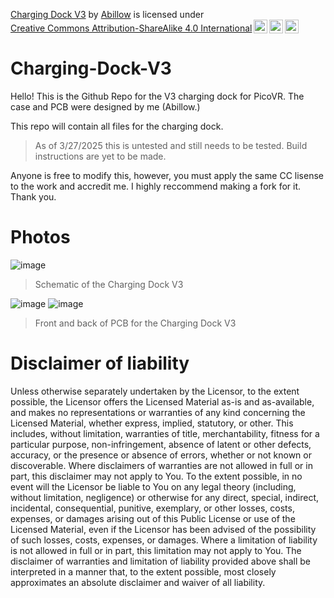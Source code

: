 <p xmlns:cc="http://creativecommons.org/ns#" xmlns:dct="http://purl.org/dc/terms/"><a property="dct:title" rel="cc:attributionURL" href="https://github.com/Abillow1/Charging-Dock-V3">Charging Dock V3</a> by <a rel="cc:attributionURL dct:creator" property="cc:attributionName" href="https://github.com/Abillow1">Abillow</a> is licensed under <a href="https://creativecommons.org/licenses/by-sa/4.0/?ref=chooser-v1" target="_blank" rel="license noopener noreferrer" style="display:inline-block;">Creative Commons Attribution-ShareAlike 4.0 International<img style="height:22px!important;margin-left:3px;vertical-align:text-bottom;" src="https://mirrors.creativecommons.org/presskit/icons/cc.svg?ref=chooser-v1" alt=""><img style="height:22px!important;margin-left:3px;vertical-align:text-bottom;" src="https://mirrors.creativecommons.org/presskit/icons/by.svg?ref=chooser-v1" alt=""><img style="height:22px!important;margin-left:3px;vertical-align:text-bottom;" src="https://mirrors.creativecommons.org/presskit/icons/sa.svg?ref=chooser-v1" alt=""></a></p>

# Charging-Dock-V3

Hello! This is the Github Repo for the V3 charging dock for PicoVR. 
The case and PCB were designed by me (Abillow.)

This repo will contain all files for the charging dock.

> As of 3/27/2025 this is untested and still needs to be tested.
> Build instructions are yet to be made.

Anyone is free to modify this, however, you must apply the same CC lisense to the work and accredit me. I highly reccommend making a fork for it. Thank you.

# Photos

![image](https://github.com/user-attachments/assets/7ea0b8a1-2b08-4ccf-9266-091401905ff1)
> Schematic of the Charging Dock V3

![image](https://github.com/user-attachments/assets/01c43de7-da75-451e-92e7-fba1b2386315)
![image](https://github.com/user-attachments/assets/16127014-7c42-4be3-aace-aca496c2b6b4)
> Front and back of PCB for the Charging Dock V3

# Disclaimer of liability

Unless otherwise separately undertaken by the Licensor, to the extent possible, the Licensor offers the Licensed Material as-is and as-available, and makes no representations or warranties of any kind concerning the Licensed Material, whether express, implied, statutory, or other. This includes, without limitation, warranties of title, merchantability, fitness for a particular purpose, non-infringement, absence of latent or other defects, accuracy, or the presence or absence of errors, whether or not known or discoverable. Where disclaimers of warranties are not allowed in full or in part, this disclaimer may not apply to You. To the extent possible, in no event will the Licensor be liable to You on any legal theory (including, without limitation, negligence) or otherwise for any direct, special, indirect, incidental, consequential, punitive, exemplary, or other losses, costs, expenses, or damages arising out of this Public License or use of the Licensed Material, even if the Licensor has been advised of the possibility of such losses, costs, expenses, or damages. Where a limitation of liability is not allowed in full or in part, this limitation may not apply to You. The disclaimer of warranties and limitation of liability provided above shall be interpreted in a manner that, to the extent possible, most closely approximates an absolute disclaimer and waiver of all liability.

